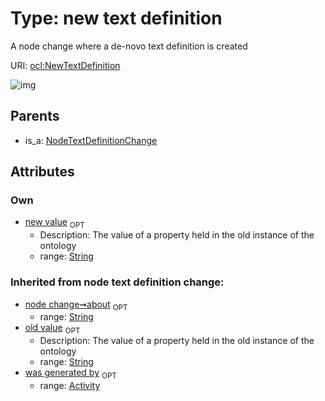 
# Type: new text definition


A node change where a de-novo text definition is created

URI: [ocl:NewTextDefinition](http://w3id.org/oclNewTextDefinition)


![img](http://yuml.me/diagram/nofunky;dir:TB/class/[NodeTextDefinitionChange],[NodeTextDefinitionChange]^-[NewTextDefinition&#124;about(i):string%20%3F;old_value(i):string%20%3F;new_value(i):string%20%3F],[Activity])

## Parents

 *  is_a: [NodeTextDefinitionChange](NodeTextDefinitionChange.md)

## Attributes


### Own

 * [new value](new_value.md)  <sub>OPT</sub>
    * Description: The value of a property held in the old instance of the ontology
    * range: [String](types/String.md)

### Inherited from node text definition change:

 * [node change➞about](node_change_about.md)  <sub>OPT</sub>
    * range: [String](types/String.md)
 * [old value](old_value.md)  <sub>OPT</sub>
    * Description: The value of a property held in the old instance of the ontology
    * range: [String](types/String.md)
 * [was generated by](was_generated_by.md)  <sub>OPT</sub>
    * range: [Activity](Activity.md)
